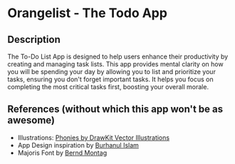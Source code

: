 # Orangelist - The Todo App

## Description

The To-Do List App is designed to help users enhance their productivity by creating and managing task lists. This app provides mental clarity on how you will be spending your day by allowing you to list and prioritize your tasks, ensuring you don't forget important tasks. It helps you focus on completing the most critical tasks first, boosting your overall morale.

## References (without which this app won't be as awesome)

- Illustrations: [Phonies by DrawKit Vector Illustrations](https://www.drawkit.com/illustrations/phonies-illustrations)
- App Design inspiration by [Burhanul Islam](https://dribbble.com/shots/22604632-Todo-Website-Todo-App)
- Majoris Font by [Bernd Montag](https://www.fontzillion.com/fonts/bernd-montag/majoris)

